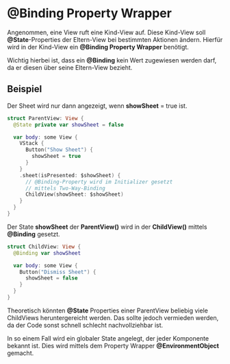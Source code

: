 # @Binding Property Wrapper

Angenommen, eine View ruft eine Kind-View auf.
Diese Kind-View soll **@State**-Properties der Eltern-View bei bestimmten Aktionen ändern. Hierfür wird in der Kind-View ein **@Binding Property Wrapper** benötigt.

Wichtig hierbei ist, dass ein **@Binding** kein Wert zugewiesen werden darf, da er diesen über seine Eltern-View bezieht.

## Beispiel

Der Sheet wird nur dann angezeigt, wenn **showSheet** = true ist.

```swift
struct ParentView: View {
  @State private var showSheet = false

  var body: some View {
    VStack {
      Button("Show Sheet") {
        showSheet = true
      }
    }
    .sheet(isPresented: $showSheet) {
      // @Binding-Property wird im Initializer gesetzt
      // mittels Two-Way-Binding
      ChildView(showSheet: $showSheet)
    }
  }
}
```

Der State **showSheet** der **ParentView()** wird in der **ChildView()** mittels **@Binding** gesetzt.

```swift
struct ChildView: View {
  @Binding var showSheet

  var body: some View {
    Button("Dismiss Sheet") {
      showSheet = false
    }
  }
}
```

Theoretisch könnten **@State** Properties einer ParentView beliebig viele ChildViews heruntergereicht werden.
Das sollte jedoch vermieden werden, da der Code sonst schnell schlecht nachvollziehbar ist.

In so einem Fall wird ein globaler State angelegt, der jeder Komponente bekannt ist.
Dies wird mittels dem Property Wrapper **@EnvironmentObject** gemacht.
